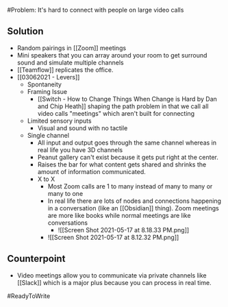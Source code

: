#Problem: It's hard to connect with people on large video calls

## Solution
- Random pairings in [[Zoom]] meetings
- Mini speakers that you can array around your room to get surround sound and simulate multiple channels
- [[Teamflow]] replicates the office.
- [[03062021 - Levers]]
	- Spontaneity 
	- Framing Issue
		- [[Switch - How to Change Things When Change is Hard by Dan and Chip Heath]] shaping the path problem in that we call all video calls "meetings" which aren't built for connecting
	- Limited sensory inputs
		- Visual and sound with no tactile
	- Single channel
		- All input and output goes through the same channel whereas in real life you have 3D channels
		- Peanut gallery can't exist because it gets put right at the center. 
		- Raises the bar for what content gets shared and shrinks the amount of information communicated. 
		- X to X
			- Most Zoom calls are 1 to many instead of many to many or many to one
			- In real life there are lots of nodes and connections happening in a conversation (like an [[Obsidian]] thing). Zoom meetings are more like books while normal meetings are like conversations
				- ![[Screen Shot 2021-05-17 at 8.18.33 PM.png]]
			- ![[Screen Shot 2021-05-17 at 8.12.32 PM.png]]


## Counterpoint
- Video meetings allow you to communicate via private channels like [[Slack]] which is a major plus because you can process in real time.

#ReadyToWrite 